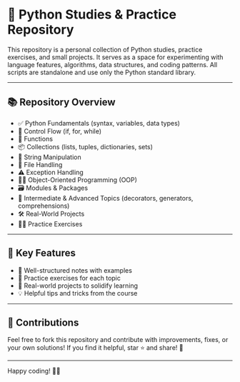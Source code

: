 # 🐍 Python Studies & Practice Repository

This repository is a personal collection of Python studies, practice exercises, and small projects. It serves as a space for experimenting with language features, algorithms, data structures, and coding patterns. All scripts are standalone and use only the Python standard library. 
 
---

## 📚 Repository Overview

- ✅ Python Fundamentals (syntax, variables, data types)
- 🔄 Control Flow (if, for, while)
- 🧮 Functions
- 📦 Collections (lists, tuples, dictionaries, sets)
- 📝 String Manipulation
- 📂 File Handling
- ⚠️ Exception Handling
- 🧑‍💻 Object-Oriented Programming (OOP)
- 🗃️ Modules & Packages
- 🧠 Intermediate & Advanced Topics (decorators, generators, comprehensions)
- 🛠️ Real-World Projects 
- 🏋️‍♂️ Practice Exercises

---

## 🌟 Key Features

- 📝 Well-structured notes with examples
- 🎯 Practice exercises for each topic
- 📁 Real-world projects to solidify learning
- 💡 Helpful tips and tricks from the course

---

## 🤝 Contributions

Feel free to fork this repository and contribute with improvements, fixes, or your own solutions!
If you find it helpful, star ⭐ and share! 🥳

---

Happy coding! 🚀🐍
